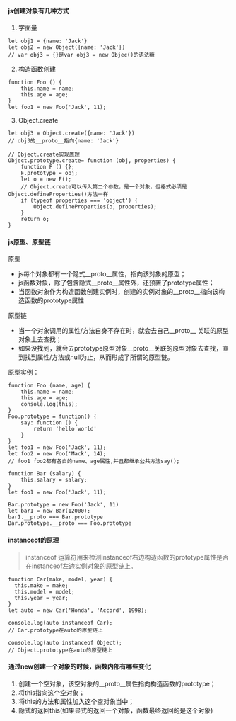 #### js创建对象有几种方式
1. 字面量

```
let obj1 = {name: 'Jack'} 
let obj2 = new Object({name: 'Jack'})
// var obj3 = {}是var obj3 = new Objec()的语法糖
```

2. 构造函数创建

```
function Foo () {
    this.name = name;
    this.age = age;
}
let foo1 = new Foo('Jack', 11);
```

3. Object.create

```
let obj3 = Object.create({name: 'Jack'})
// obj3的__proto__指向{name: 'Jack'}

// Object.create实现原理
Object.prototype.create= function (obj, properties) {
    function F () {};
    F.prototype = obj;
    let o = new F();
    // Object.create可以传入第二个参数，是一个对象，但格式必须是Object.defineProperties()方法一样
    if (typeof properties === 'object') {
        Object.defineProperties(o, properties);
    }
    return o;
}

```

#### js原型、原型链
原型
- js每个对象都有一个隐式__proto__属性，指向该对象的原型；
- js函数对象，除了包含隐式__proto__属性外，还预置了prototype属性；
- 当函数对象作为构造函数创建实例时，创建的实例对象的__proto__指向该构造函数的prototype属性

原型链
- 当一个对象调用的属性/方法自身不存在时，就会去自己__proto__
关联的原型对象上去查找；
- 如果没找到，就会去prototype原型对象__proto__关联的原型对象去查找，直到找到属性/方法或null为止，从而形成了所谓的原型链。

原型实例：

```
function Foo (name, age) {
    this.name = name;
    this.age = age;
    console.log(this);
}
Foo.prototype = function() {
    say: function () {
        return 'hello world'
    }
}
let foo1 = new Foo('Jack', 11);
let foo2 = new Foo('Mack', 14);
// foo1 foo2都有各自的name、age属性,并且都继承公共方法say();

function Bar (salary) {
    this.salary = salary;
}
let foo1 = new Foo('Jack', 11);

Bar.prototype = new Foo('Jack', 11)
let bar1 = new Bar(12000);
bar1.__proto === Bar.prototype
Bar.prototype.__proto === Foo.prototype
```

#### instanceof的原理
> instanceof 运算符用来检测instanceof右边构造函数的prototype属性是否在instanceof左边实例对象的原型链上。

```
function Car(make, model, year) {
  this.make = make;
  this.model = model;
  this.year = year;
}
let auto = new Car('Honda', 'Accord', 1998);

console.log(auto instanceof Car);
// Car.prototype在auto的原型链上

console.log(auto instanceof Object);
// Object.prototype在auto的原型链上
```


#### 通过new创建一个对象的时候，函数内部有哪些变化
1. 创建一个空对象，该空对象的__proto__属性指向构造函数的prototype；
2. 将this指向这个空对象；
3. 将this的方法和属性加入这个空对象当中；
4. 隐式的返回this(如果显式的返回一个对象，函数最终返回的是这个对象)
